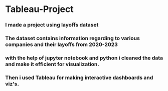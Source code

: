 # Tableau-Project
### I made a project using layoffs dataset
### The dataset contains information regarding to various companies and their layoffs from 2020-2023
### with the help of jupyter notebook and python i cleaned the data and make it efficient for visualization.
### Then i used Tableau for making interactive dashboards and viz's.
